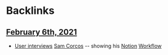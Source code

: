 
# Backlinks
## [February 6th, 2021](<February 6th, 2021.md>)
- [User interviews](<User interviews.md>) [Sam Corcos](<Sam Corcos.md>) -- showing his [Notion](<Notion.md>) [Workflow](<Workflow.md>)

